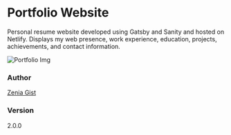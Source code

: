 # Portfolio Website

Personal resume website developed using Gatsby and Sanity and hosted on Netlify.
Displays my web presence, work experience, education, projects, achievements, and contact information.

![Portfolio Img](./img/portfolio.JPG)

### Author

[Zenia Gist](https://zeniagist.github.io)

### Version

2.0.0

